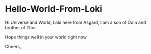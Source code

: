 # Hello-World-From-Loki

Hi Universe and World,
Loki here from Asgard, I am a son of Odin and brother of Thor. 

Hope things well in your world right now.

Cheers,
